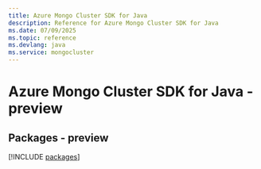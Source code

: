 ```yaml
---
title: Azure Mongo Cluster SDK for Java
description: Reference for Azure Mongo Cluster SDK for Java
ms.date: 07/09/2025
ms.topic: reference
ms.devlang: java
ms.service: mongocluster
---
```

# Azure Mongo Cluster SDK for Java - preview
## Packages - preview
[!INCLUDE [packages](mongo-cluster-index.md)]
